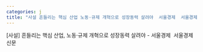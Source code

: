 ```yaml
---
categories: j
title: "사설 흔들리는 핵심 산업 노동·규제 개혁으로 성장동력 살려야  서울경제  서울경제신문"
---
```

[사설] 흔들리는 핵심 산업, 노동·규제 개혁으로 성장동력 살려야 - 서울경제&nbsp;&nbsp;서울경제신문